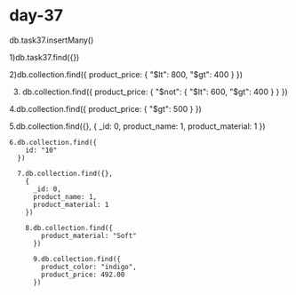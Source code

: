 # day-37
db.task37.insertMany()



1)db.task37.find({})

2)db.collection.find({
    product_price: {
      "$lt": 800,
      "$gt": 400
    }
  })
  
  3) db.collection.find({
    product_price: {
      "$not": {
        "$lt": 600,
        "$gt": 400
      }
    }
  })
  
  4.db.collection.find({
    product_price: {
      "$gt": 500
    }
  })
  
  5.db.collection.find({},
    {
      _id: 0,
      product_name: 1,
      product_material: 1
    })
    
    6.db.collection.find({
        id: "10"
      })
      
      7.db.collection.find({},
        {
          _id: 0,
          product_name: 1,
          product_material: 1
        })
        
        8.db.collection.find({
            product_material: "Soft"
          })
          
          9.db.collection.find({
            product_color: "indigo",
            product_price: 492.00
          })
          
         
